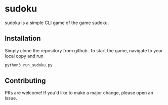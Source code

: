 # sudoku

sudoku is a simple CLI game of the game sudoku. 

## Installation

Simply clone the repository from github. To start the game, navigate 
to your local copy and run 
```python
python3 run_sudoku.py
```
## Contributing

PRs are welcome! If you'd like to make a major change, please open an issue. 

